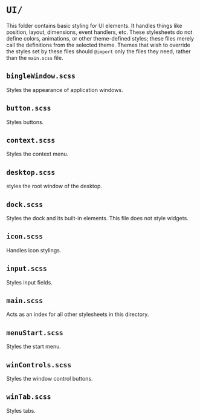 # `UI/`
This folder contains basic styling for UI elements. It handles things like position, layout, dimensions, event handlers, etc. These stylesheets do not define colors, animations, or other theme-defined styles; these files merely call the definitions from the selected theme. Themes that wish to override the styles set by these files should `@import` only the files they need, rather than the `main.scss` file.

## `bingleWindow.scss`
Styles the appearance of application windows.

## `button.scss`
Styles buttons.

## `context.scss`
Styles the context menu.

## `desktop.scss`
styles the root window of the desktop.

## `dock.scss`
Styles the dock and its built-in elements. This file does not style widgets.

## `icon.scss`
Handles icon stylings.

## `input.scss`
Styles input fields.

## `main.scss`
Acts as an index for all other stylesheets in this directory.

## `menuStart.scss`
Styles the start menu.

## `winControls.scss`
Styles the window control buttons.

## `winTab.scss`
Styles tabs.
